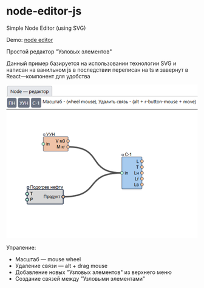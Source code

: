 # node-editor-js
Simple Node Editor (using SVG)

Demo: [node editor](https://sozercaniekosmosa.github.io/node-editor-js/dist/)

Простой редактор "Узловых элементов"

Данный пример базируется на использовании технологии SVG
и написан на ванильном js в последствии переписан на ts и завернут в React—компонент для удобства

![img.png](public/img.png)

Упраление:
- Масштаб — mouse wheel
- Удаление связи — alt + drag mouse
- Добавление новых "Узловых элементов" из верхнего меню
- Создание связей между "Узловыми элементами"
